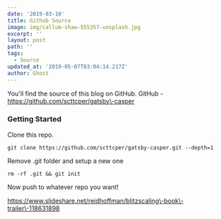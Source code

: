 ```yaml
---
date: '2019-03-10'
title: Github Source
image: img/callum-shaw-555357-unsplash.jpg
excerpt: ''
layout: post
path: ''
tags:
  - Source
updated_at: '2019-05-07T03:04:14.217Z'
author: Ghost
---
```

You'll find the source of this blog on GitHub. GitHub \- https://github.com/scttcper/gatsby\-casper

### Getting Started

Clone this repo.

```
git clone https://github.com/scttcper/gatsby-casper.git --depth=1
```

Remove .git folder and setup a new one

```
rm -rf .git && git init
```

Now push to whatever repo you want\!

https://www.slideshare.net/reidhoffman/blitzscaling\-book\-trailer\-118631898
